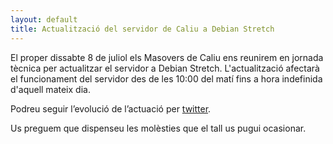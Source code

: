 ```yaml
---
layout: default
title: Actualització del servidor de Caliu a Debian Stretch
---
```


El proper dissabte 8 de juliol els Masovers de Caliu ens reunirem en jornada tècnica per actualitzar el servidor a Debian Stretch. L'actualització afectarà el funcionament del servidor des de les 10:00 del matí fins a hora indefinida d'aquell mateix dia.

Podreu seguir l’evolució de l’actuació per [twitter](https://twitter.com/caliu_cat).

Us preguem que dispenseu les molèsties que el tall us pugui ocasionar.
